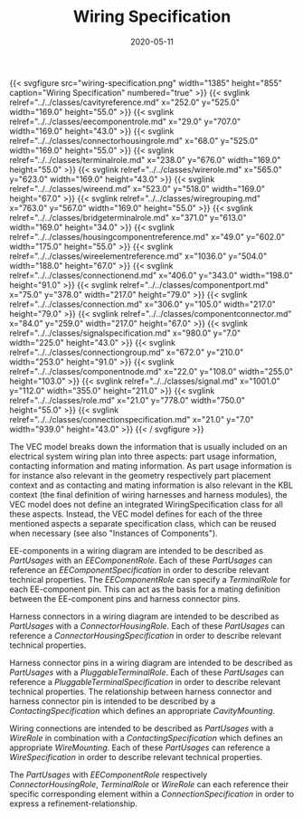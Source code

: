 ﻿---
title: Wiring Specification
toc: false
type: specs
layout: diagram
date: "2020-05-11"
draft: false
specification: VEC
version: 1.2.0
documentType: "Recommendation"
elementType: Diagram
classes:
  - CavityReference
  - EEComponentRole
  - ConnectorHousingRole
  - TerminalRole
  - WireRole
  - WireEnd
  - WireGrouping
  - BridgeTerminalRole
  - HousingComponentReference
  - WireElementReference
  - ConnectionEnd
  - ComponentPort
  - Connection
  - ComponentConnector
  - SignalSpecification
  - ConnectionGroup
  - ComponentNode
  - Signal
  - Role
  - ConnectionSpecification
menu:
  VEC-1.2.0:    
    parent: connectivity
    identifier: connectivity/wiring-specification
    weight: 1009004 

# Prev/next pager order (if `docs_section_pager` enabled in `params.toml`)
weight: 1009004
---
{{< svgfigure src="wiring-specification.png" width="1385" height="855" caption="Wiring Specification" numbered="true" >}}
  {{< svglink relref="../../classes/cavityreference.md" x="252.0" y="525.0" width="169.0" height="55.0" >}}
  {{< svglink relref="../../classes/eecomponentrole.md" x="29.0" y="707.0" width="169.0" height="43.0" >}}
  {{< svglink relref="../../classes/connectorhousingrole.md" x="68.0" y="525.0" width="169.0" height="55.0" >}}
  {{< svglink relref="../../classes/terminalrole.md" x="238.0" y="676.0" width="169.0" height="55.0" >}}
  {{< svglink relref="../../classes/wirerole.md" x="565.0" y="623.0" width="169.0" height="43.0" >}}
  {{< svglink relref="../../classes/wireend.md" x="523.0" y="518.0" width="169.0" height="67.0" >}}
  {{< svglink relref="../../classes/wiregrouping.md" x="763.0" y="567.0" width="169.0" height="55.0" >}}
  {{< svglink relref="../../classes/bridgeterminalrole.md" x="371.0" y="613.0" width="169.0" height="34.0" >}}
  {{< svglink relref="../../classes/housingcomponentreference.md" x="49.0" y="602.0" width="175.0" height="55.0" >}}
  {{< svglink relref="../../classes/wireelementreference.md" x="1036.0" y="504.0" width="188.0" height="67.0" >}}
  {{< svglink relref="../../classes/connectionend.md" x="406.0" y="343.0" width="198.0" height="91.0" >}}
  {{< svglink relref="../../classes/componentport.md" x="75.0" y="378.0" width="217.0" height="79.0" >}}
  {{< svglink relref="../../classes/connection.md" x="306.0" y="105.0" width="217.0" height="79.0" >}}
  {{< svglink relref="../../classes/componentconnector.md" x="84.0" y="259.0" width="217.0" height="67.0" >}}
  {{< svglink relref="../../classes/signalspecification.md" x="980.0" y="7.0" width="225.0" height="43.0" >}}
  {{< svglink relref="../../classes/connectiongroup.md" x="672.0" y="210.0" width="253.0" height="91.0" >}}
  {{< svglink relref="../../classes/componentnode.md" x="22.0" y="108.0" width="255.0" height="103.0" >}}
  {{< svglink relref="../../classes/signal.md" x="1001.0" y="112.0" width="355.0" height="211.0" >}}
  {{< svglink relref="../../classes/role.md" x="21.0" y="778.0" width="750.0" height="55.0" >}}
  {{< svglink relref="../../classes/connectionspecification.md" x="21.0" y="7.0" width="939.0" height="43.0" >}}
{{< / svgfigure >}}
<p> The VEC model breaks down the information that is usually included on an electrical system wiring plan into three aspects: part usage information, contacting information and mating information. As part usage information is for instance also relevant in the geometry respectively part placement context and as contacting and mating information is also relevant in the KBL context (the final definition of wiring harnesses and harness modules), the VEC model does not define an integrated WiringSpecification class for all these aspects. Instead, the VEC model defines for each of the three mentioned aspects a separate specification class, which can be reused when necessary (see also &quot;Instances of Components&quot;).     </p>      <p> EE-components in a wiring diagram are intended to be described as <i>PartUsages</i> with an <i>EEComponentRole</i>. Each of these <i>PartUsages </i>can<i> </i>reference an <i>EEComponentSpecification</i> in order to describe relevant technical properties. The <i>EEComponentRole</i> can specify a <i>TerminalRole</i> for each EE-component pin. This can act as the basis for a mating definition between the EE-component pins and harness connector pins.     </p>      <p> Harness connectors in a wiring diagram are intended to be described as <i>PartUsages</i> with a <i>ConnectorHousingRole</i>. Each of these <i>PartUsages</i> can reference a <i>ConnectorHousingSpecification</i> in order to describe relevant technical properties.     </p>      <p> Harness connector pins in a wiring diagram are intended to be described as <i>PartUsages</i> with a <i>PluggableTerminalRole</i>. Each of these <i>PartUsages </i>can<i> </i>reference a <i>PluggableTerminalSpecification</i> in order to describe relevant technical properties. The relationship between harness connector and harness connector pin is intended to be described by a <i>ContactingSpecification</i> which defines an appropriate <i>CavityMounting</i>.     </p>      <p> Wiring connections are intended to be described as <i>PartUsages</i> with a <i>WireRole</i> in combination with a <i>ContactingSpecification</i> which defines an appropriate <i>WireMounting</i>. Each of these <i>PartUsages</i> can reference a <i>WireSpecification</i> in order to describe relevant technical properties.     </p>      <p> The <i>PartUsages</i> with <i>EEComponentRole</i> respectively <i>ConnectorHousingRole</i>, <i>TerminalRole</i> or <i>WireRole</i> can each reference their specific corresponding element within a <i>ConnectionSpecification</i> in order to express a refinement-relationship.      </p>